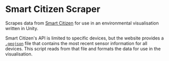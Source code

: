 # Smart Citizen Scraper

Scrapes data from [Smart Citizen](https://www.smartcitizen.me/devices/all.geojson) for use in an environmental visualisation written in Unity.

Smart Citizen's API is limited to specific devices, but the website provides a [`.geojson`](https://www.smartcitizen.me/devices/all.geojson) file that contains the most recent sensor information for all devices. This script reads from that file and formats the data for use in the visualisation.